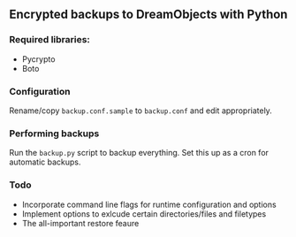 Encrypted backups to DreamObjects with Python
---------------------------------------------

### Required libraries:

* Pycrypto
* Boto

### Configuration

Rename/copy `backup.conf.sample` to `backup.conf` and edit appropriately.

### Performing backups

Run the `backup.py` script to backup everything. Set this up as a cron for automatic backups.

### Todo

* Incorporate command line flags for runtime configuration and options
* Implement options to exlcude certain directories/files and filetypes
* The all-important restore feaure
